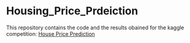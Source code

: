 # Housing_Price_Prdeiction
This repository contains the code and the results obained for the kaggle competition: <a href="https://www.kaggle.com/c/house-prices-advanced-regression-techniques"> House Price Prediction </a>
